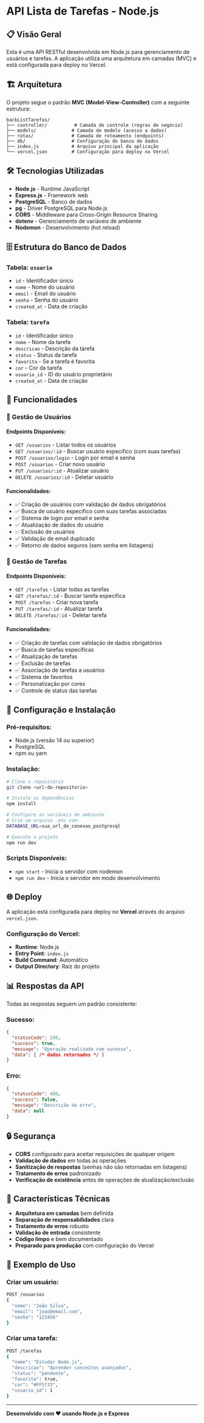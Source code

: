 # API Lista de Tarefas - Node.js

## 📋 Visão Geral

Esta é uma API RESTful desenvolvida em Node.js para gerenciamento de usuários e tarefas. A aplicação utiliza uma arquitetura em camadas (MVC) e está configurada para deploy no Vercel.

## 🏗️ Arquitetura

O projeto segue o padrão **MVC (Model-View-Controller)** com a seguinte estrutura:

```
backListTarefas/
├── controller/          # Camada de controle (regras de negócio)
├── models/             # Camada de modelo (acesso a dados)
├── rotas/              # Camada de roteamento (endpoints)
├── db/                 # Configuração do banco de dados
├── index.js            # Arquivo principal da aplicação
└── vercel.json         # Configuração para deploy no Vercel
```

## 🛠️ Tecnologias Utilizadas

- **Node.js** - Runtime JavaScript
- **Express.js** - Framework web
- **PostgreSQL** - Banco de dados
- **pg** - Driver PostgreSQL para Node.js
- **CORS** - Middleware para Cross-Origin Resource Sharing
- **dotenv** - Gerenciamento de variáveis de ambiente
- **Nodemon** - Desenvolvimento (hot reload)

## 🗄️ Estrutura do Banco de Dados

### Tabela: `usuario`
- `id` - Identificador único
- `nome` - Nome do usuário
- `email` - Email do usuário
- `senha` - Senha do usuário
- `created_at` - Data de criação

### Tabela: `tarefa`
- `id` - Identificador único
- `nome` - Nome da tarefa
- `descricao` - Descrição da tarefa
- `status` - Status da tarefa
- `favorita` - Se a tarefa é favorita
- `cor` - Cor da tarefa
- `usuario_id` - ID do usuário proprietário
- `created_at` - Data de criação

## 🚀 Funcionalidades

### 👥 Gestão de Usuários

#### Endpoints Disponíveis:
- `GET /usuarios` - Listar todos os usuários
- `GET /usuarios/:id` - Buscar usuário específico (com suas tarefas)
- `POST /usuarios/login` - Login por email e senha
- `POST /usuarios` - Criar novo usuário
- `PUT /usuarios/:id` - Atualizar usuário
- `DELETE /usuarios/:id` - Deletar usuário

#### Funcionalidades:
- ✅ Criação de usuários com validação de dados obrigatórios
- ✅ Busca de usuário específico com suas tarefas associadas
- ✅ Sistema de login por email e senha
- ✅ Atualização de dados do usuário
- ✅ Exclusão de usuários
- ✅ Validação de email duplicado
- ✅ Retorno de dados seguros (sem senha em listagens)

### 📝 Gestão de Tarefas

#### Endpoints Disponíveis:
- `GET /tarefas` - Listar todas as tarefas
- `GET /tarefas/:id` - Buscar tarefa específica
- `POST /tarefas` - Criar nova tarefa
- `PUT /tarefas/:id` - Atualizar tarefa
- `DELETE /tarefas/:id` - Deletar tarefa

#### Funcionalidades:
- ✅ Criação de tarefas com validação de dados obrigatórios
- ✅ Busca de tarefas específicas
- ✅ Atualização de tarefas
- ✅ Exclusão de tarefas
- ✅ Associação de tarefas a usuários
- ✅ Sistema de favoritos
- ✅ Personalização por cores
- ✅ Controle de status das tarefas

## 🔧 Configuração e Instalação

### Pré-requisitos:
- Node.js (versão 14 ou superior)
- PostgreSQL
- npm ou yarn

### Instalação:
```bash
# Clone o repositório
git clone <url-do-repositorio>

# Instale as dependências
npm install

# Configure as variáveis de ambiente
# Crie um arquivo .env com:
DATABASE_URL=sua_url_de_conexao_postgresql

# Execute o projeto
npm run dev
```

### Scripts Disponíveis:
- `npm start` - Inicia o servidor com nodemon
- `npm run dev` - Inicia o servidor em modo desenvolvimento

## 🌐 Deploy

A aplicação está configurada para deploy no **Vercel** através do arquivo `vercel.json`.

### Configuração do Vercel:
- **Runtime**: Node.js
- **Entry Point**: `index.js`
- **Build Command**: Automático
- **Output Directory**: Raiz do projeto

## 📊 Respostas da API

Todas as respostas seguem um padrão consistente:

### Sucesso:
```json
{
  "statusCode": 200,
  "success": true,
  "message": "Operação realizada com sucesso",
  "data": { /* dados retornados */ }
}
```

### Erro:
```json
{
  "statusCode": 400,
  "success": false,
  "message": "Descrição do erro",
  "data": null
}
```

## 🔒 Segurança

- **CORS** configurado para aceitar requisições de qualquer origem
- **Validação de dados** em todas as operações
- **Sanitização de respostas** (senhas não são retornadas em listagens)
- **Tratamento de erros** padronizado
- **Verificação de existência** antes de operações de atualização/exclusão

## 🎯 Características Técnicas

- **Arquitetura em camadas** bem definida
- **Separação de responsabilidades** clara
- **Tratamento de erros** robusto
- **Validação de entrada** consistente
- **Código limpo** e bem documentado
- **Preparado para produção** com configuração do Vercel

## 📝 Exemplo de Uso

### Criar um usuário:
```bash
POST /usuarios
{
  "nome": "João Silva",
  "email": "joao@email.com",
  "senha": "123456"
}
```

### Criar uma tarefa:
```bash
POST /tarefas
{
  "nome": "Estudar Node.js",
  "descricao": "Aprender conceitos avançados",
  "status": "pendente",
  "favorita": true,
  "cor": "#FF5733",
  "usuario_id": 1
}
```

---

**Desenvolvido com ❤️ usando Node.js e Express**
